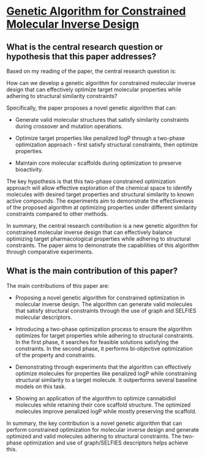 # [Genetic Algorithm for Constrained Molecular Inverse Design](https://arxiv.org/abs/2112.03518v2)

## What is the central research question or hypothesis that this paper addresses?

 Based on my reading of the paper, the central research question is:

How can we develop a genetic algorithm for constrained molecular inverse design that can effectively optimize target molecular properties while adhering to structural similarity constraints? 

Specifically, the paper proposes a novel genetic algorithm that can:

- Generate valid molecular structures that satisfy similarity constraints during crossover and mutation operations.

- Optimize target properties like penalized logP through a two-phase optimization approach - first satisfy structural constraints, then optimize properties.

- Maintain core molecular scaffolds during optimization to preserve bioactivity. 

The key hypothesis is that this two-phase constrained optimization approach will allow effective exploration of the chemical space to identify molecules with desired target properties and structural similarity to known active compounds. The experiments aim to demonstrate the effectiveness of the proposed algorithm at optimizing properties under different similarity constraints compared to other methods.

In summary, the central research contribution is a new genetic algorithm for constrained molecular inverse design that can effectively balance optimizing target pharmacological properties while adhering to structural constraints. The paper aims to demonstrate the capabilities of this algorithm through comparative experiments.


## What is the main contribution of this paper?

 The main contributions of this paper are:

- Proposing a novel genetic algorithm for constrained optimization in molecular inverse design. The algorithm can generate valid molecules that satisfy structural constraints through the use of graph and SELFIES molecular descriptors.

- Introducing a two-phase optimization process to ensure the algorithm optimizes for target properties while adhering to structural constraints. In the first phase, it searches for feasible solutions satisfying the constraints. In the second phase, it performs bi-objective optimization of the property and constraints.

- Demonstrating through experiments that the algorithm can effectively optimize molecules for properties like penalized logP while constraining structural similarity to a target molecule. It outperforms several baseline models on this task.

- Showing an application of the algorithm to optimize cannabidiol molecules while retaining their core scaffold structure. The optimized molecules improve penalized logP while mostly preserving the scaffold.

In summary, the key contribution is a novel genetic algorithm that can perform constrained optimization for molecular inverse design and generate optimized and valid molecules adhering to structural constraints. The two-phase optimization and use of graph/SELFIES descriptors helps achieve this.
